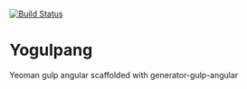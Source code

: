 [![Build Status](https://travis-ci.org/franckuser16/Yogulpang.svg?branch=develop)](https://travis-ci.org/franckuser16/Yogulpang)

Yogulpang
=========

Yeoman gulp angular scaffolded with generator-gulp-angular

